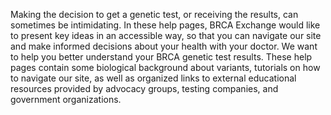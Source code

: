 Making the decision to get a genetic test, or receiving the results, can sometimes be intimidating. In these help pages, BRCA Exchange would like to present key ideas in an accessible way, so that you can navigate our site and make informed decisions about your health with your doctor. We want to help you better understand your BRCA genetic test results. These help pages contain some biological background about variants, tutorials on how to navigate our site, as well as organized links to external educational resources provided by advocacy groups, testing companies, and government organizations.

